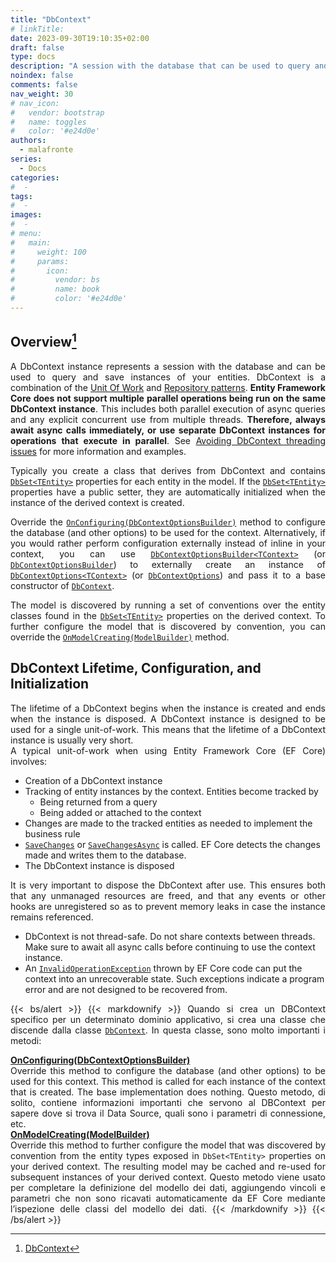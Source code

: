 ```yaml
---
title: "DbContext"
# linkTitle:
date: 2023-09-30T19:10:35+02:00
draft: false
type: docs
description: "A session with the database that can be used to query and save instances of your entities"
noindex: false
comments: false
nav_weight: 30
# nav_icon:
#   vendor: bootstrap
#   name: toggles
#   color: '#e24d0e'
authors:
  - malafronte
series:
  - Docs
categories:
#  - 
tags:
#  - 
images:
#  - 
# menu:
#   main:
#     weight: 100
#     params:
#       icon:
#         vendor: bs
#         name: book
#         color: '#e24d0e'
---
```

<style>p {text-align: justify}</style>

## Overview[^1]

A DbContext instance represents a session with the database and can be used to query and save instances of your entities. DbContext is a combination of the [Unit Of Work](https://dotnettutorials.net/lesson/unit-of-work-csharp-mvc/) and [Repository patterns](https://www.codeguru.com/csharp/repository-pattern-c-sharp/).
**Entity Framework Core does not support multiple parallel operations being run on the same DbContext instance**. This includes both parallel execution of async queries and any explicit concurrent use from multiple threads. **Therefore, always await async calls immediately, or use separate DbContext instances for operations that execute in parallel**. See [Avoiding DbContext threading issues](https://aka.ms/efcore-docs-threading) for more information and examples.

Typically you create a class that derives from DbContext and contains [`DbSet<TEntity>`](https://learn.microsoft.com/en-us/dotnet/api/microsoft.entityframeworkcore.dbset-1) properties for each entity in the model. If the [`DbSet<TEntity>`](https://learn.microsoft.com/en-us/dotnet/api/microsoft.entityframeworkcore.dbset-1) properties have a public setter, they are automatically initialized when the instance of the derived context is created.

Override the [`OnConfiguring(DbContextOptionsBuilder)`](https://learn.microsoft.com/en-us/dotnet/api/microsoft.entityframeworkcore.dbcontext.onconfiguring#microsoft-entityframeworkcore-dbcontext-onconfiguring(microsoft-entityframeworkcore-dbcontextoptionsbuilder)) method to configure the database (and other options) to be used for the context. Alternatively, if you would rather perform configuration externally instead of inline in your context, you can use [`DbContextOptionsBuilder<TContext>`](https://learn.microsoft.com/en-us/dotnet/api/microsoft.entityframeworkcore.dbcontextoptionsbuilder-1) (or [`DbContextOptionsBuilder`](https://learn.microsoft.com/en-us/dotnet/api/microsoft.entityframeworkcore.dbcontextoptionsbuilder)) to externally create an instance of [`DbContextOptions<TContext>`](https://learn.microsoft.com/en-us/dotnet/api/microsoft.entityframeworkcore.dbcontextoptions-1) (or [`DbContextOptions`](https://learn.microsoft.com/en-us/dotnet/api/microsoft.entityframeworkcore.dbcontextoptions)) and pass it to a base constructor of [`DbContext`](https://learn.microsoft.com/en-us/dotnet/api/microsoft.entityframeworkcore.dbcontext).

The model is discovered by running a set of conventions over the entity classes found in the [`DbSet<TEntity>`](https://learn.microsoft.com/en-us/dotnet/api/microsoft.entityframeworkcore.dbset-1) properties on the derived context. To further configure the model that is discovered by convention, you can override the [`OnModelCreating(ModelBuilder)`](https://learn.microsoft.com/en-us/dotnet/api/microsoft.entityframeworkcore.dbcontext.onmodelcreating#microsoft-entityframeworkcore-dbcontext-onmodelcreating(microsoft-entityframeworkcore-modelbuilder)) method.

## DbContext Lifetime, Configuration, and Initialization

The lifetime of a DbContext begins when the instance is created and ends when the instance is disposed. A DbContext instance is designed to be used for a single unit-of-work. This means that the lifetime of a DbContext instance is usually very short.  
A typical unit-of-work when using Entity Framework Core (EF Core) involves:

* Creation of a DbContext instance
* Tracking of entity instances by the context. Entities become tracked by  
  * Being returned from a query
  * Being added or attached to the context
* Changes are made to the tracked entities as needed to implement the business rule
* [`SaveChanges`](https://learn.microsoft.com/en-us/dotnet/api/microsoft.entityframeworkcore.dbcontext.savechanges) or [`SaveChangesAsync`](https://learn.microsoft.com/en-us/dotnet/api/microsoft.entityframeworkcore.dbcontext.savechangesasync) is called. EF Core detects the changes made and writes them to the database.
* The DbContext instance is disposed

It is very important to dispose the DbContext after use. This ensures both that any unmanaged resources are freed, and that any events or other hooks are unregistered so as to prevent memory leaks in case the instance remains referenced.

* DbContext is not thread-safe. Do not share contexts between threads. Make sure to await all async calls before continuing to use the context instance.
* An [`InvalidOperationException`](https://learn.microsoft.com/en-us/dotnet/api/system.invalidoperationexception) thrown by EF Core code can put the context into an unrecoverable state. Such exceptions indicate a program error and are not designed to be recovered from.

{{< bs/alert >}}
{{< markdownify >}}
Quando si crea un DBContext specifico per un determinato dominio applicativo, si crea una classe che discende dalla classe [`DbContext`](https://learn.microsoft.com/en-us/dotnet/api/microsoft.entityframeworkcore.dbcontext). In questa classe, sono molto importanti i metodi:

[**OnConfiguring(DbContextOptionsBuilder)**](https://learn.microsoft.com/en-us/dotnet/api/microsoft.entityframeworkcore.dbcontext.onconfiguring#microsoft-entityframeworkcore-dbcontext-onconfiguring(microsoft-entityframeworkcore-dbcontextoptionsbuilder))  
  Override this method to configure the database (and other options) to be used for this context. This method is called for each instance of the context that is created. The base implementation does nothing. Questo metodo, di solito, contiene informazioni importanti che servono al DBContext per sapere dove si trova il Data Source, quali sono i parametri di connessione, etc.  
[**OnModelCreating(ModelBuilder)**](https://learn.microsoft.com/en-us/dotnet/api/microsoft.entityframeworkcore.dbcontext.onmodelcreating#microsoft-entityframeworkcore-dbcontext-onmodelcreating(microsoft-entityframeworkcore-modelbuilder))  
  Override this method to further configure the model that was discovered by convention from the entity types exposed in `DbSet<TEntity>` properties on your derived context. The resulting model may be cached and re-used for subsequent instances of your derived context. Questo metodo viene usato per completare la definizione del modello dei dati, aggiungendo vincoli e parametri che non sono ricavati automaticamente da EF Core mediante l’ispezione delle classi del modello dei dati.
{{< /markdownify >}}
{{< /bs/alert >}}

[^1]:[DbContext](https://learn.microsoft.com/en-us/dotnet/api/microsoft.entityframeworkcore.dbcontext)
